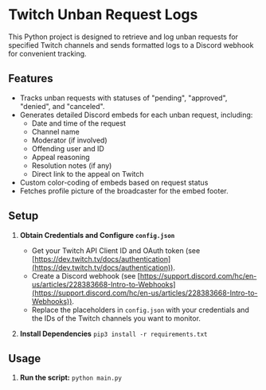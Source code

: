 # Twitch Unban Request Logs

This Python project is designed to retrieve and log unban requests for specified Twitch channels and sends formatted logs to a Discord webhook for convenient tracking.

## Features

* Tracks unban requests with statuses of "pending", "approved", "denied", and "canceled".
* Generates detailed Discord embeds for each unban request, including:
    * Date and time of the request
    * Channel name
    * Moderator (if involved)
    * Offending user and ID
    * Appeal reasoning
    * Resolution notes (if any)
    * Direct link to the appeal on Twitch
* Custom color-coding of embeds based on request status
* Fetches profile picture of the broadcaster for the embed footer.

## Setup

1. **Obtain Credentials and Configure `config.json`**
   * Get your Twitch API Client ID and OAuth token (see [https://dev.twitch.tv/docs/authentication](https://dev.twitch.tv/docs/authentication)).
   * Create a Discord webhook (see [https://support.discord.com/hc/en-us/articles/228383668-Intro-to-Webhooks](https://support.discord.com/hc/en-us/articles/228383668-Intro-to-Webhooks)). 
   * Replace the placeholders in `config.json` with your credentials and the IDs of the Twitch channels you want to monitor. 

2. **Install Dependencies**
   ```pip3 install -r requirements.txt```

## Usage
1. **Run the script:**
   ```python main.py```

